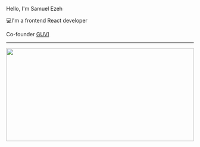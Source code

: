 <p>Hello, I'm Samuel Ezeh</p>
<p>💻I'm a frontend React developer</p>
<p>Co-founder <a href = "https://log-reg-app-f8b34.web.app/ ">GUVI</a></p>

<hr/>
<img style="width: 100%; height:250px;" src= "https://www.datocms-assets.com/49690/1629950670-react-suspense.png?fit=crop&fm=jpg&h=1000&w=2000"/>


